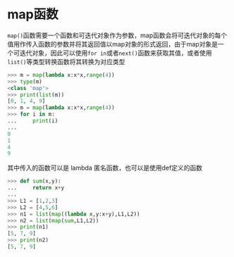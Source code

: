 # map函数

`map()`函数需要一个函数和可迭代对象作为参数，map函数会将可迭代对象的每个值用作传入函数的参数并将其返回值以map对象的形式返回，由于map对象是一个可迭代对象，因此可以使用`for in`或者`next()`函数来获取其值，或者使用`list()`等类型转换函数将其转换为对应类型
```py
>>> m = map(lambda x:x*x,range(4))
>>> type(m)
<class 'map'>
>>> print(list(m))
[0, 1, 4, 9]
>>> m = map(lambda x:x*x,range(4))
>>> for i in m:
...     print(i)
...
0
1
4
9
```

其中传入的函数可以是 lambda 匿名函数，也可以是使用def定义的函数
```py
>>> def sum(x,y):
...     return x+y
...
>>> L1 = [1,2,3]
>>> L2 = [4,5,6]
>>> n1 = list(map((lambda x,y:x+y),L1,L2))
>>> n2 = list(map(sum,L1,L2))
>>> print(n1)
[5, 7, 9]
>>> print(n2)
[5, 7, 9]
```